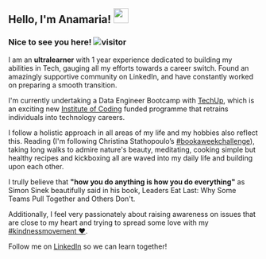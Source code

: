 
## Hello, I'm Anamaria! <img src="https://raw.githubusercontent.com/MartinHeinz/MartinHeinz/master/wave.gif" width="30px">

### Nice to see you here! ![visitor](https://visitor-badge.glitch.me/badge?page_id=${anamaria-huluba}.${your.repo.id})

I am an **ultralearner** with 1 year experience dedicated to building my abilities in Tech, gauging all my efforts towards a career switch. Found an amazingly supportive community on LinkedIn, and have constantly worked on preparing a smooth transition.

I'm currently undertaking a Data Engineer Bootcamp with [TechUp](https://techupwomen.org/), which is an exciting new [Institute of Coding](https://instituteofcoding.org/) funded programme that retrains individuals into technology careers.

I follow a holistic approach in all areas of my life and my hobbies also reflect this. Reading (I'm following Christina Stathopoulo’s [#bookaweekchallenge](https://www.linkedin.com/search/results/all/?keywords=%23bookaweekchallenge&origin=GLOBAL_SEARCH_HEADER&sid=ada)), taking long walks to admire nature's beauty, meditating, cooking simple but healthy recipes and kickboxing all are waved into my daily life and building upon each other.   

I trully believe that **"how you do anything is how you do everything"** as Simon Sinek beautifully said in his book, Leaders Eat Last: Why Some Teams Pull Together and Others Don't.

Additionally, I feel very passionately about raising awareness on issues that are close to my heart and trying to spread some love with my [#kindnessmovement ❤️](https://www.linkedin.com/search/results/all/?keywords=%23kindnessmovement&origin=GLOBAL_SEARCH_HEADER&sid=BE6).

Follow me on [LinkedIn](https://www.linkedin.com/in/anamaria-huluba/) so we can learn together! 


